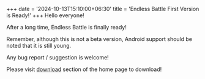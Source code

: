 +++
date = '2024-10-13T15:10:00+06:30'
title = 'Endless Battle First Version is Ready!'
+++
Hello everyone!
<!--more-->
After a long time, Endless Battle is finally ready!

Remember, although this is not a beta version, Android support should be noted that it is still young.

Any bug report / suggestion is welcome!

Please visit [download](@/_index.md#download) section of the home page to download!